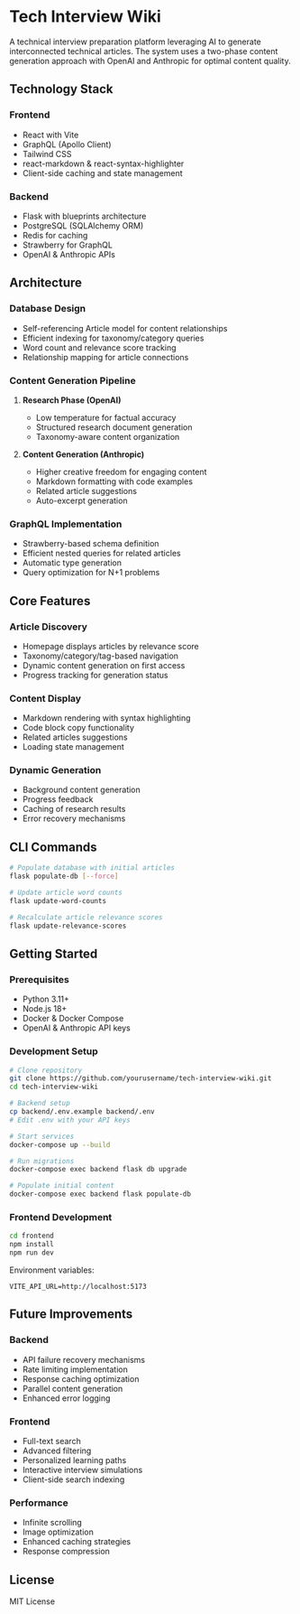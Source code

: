 # Tech Interview Wiki

A technical interview preparation platform leveraging AI to generate interconnected technical articles. The system uses
a two-phase content generation approach with OpenAI and Anthropic for optimal content quality.

## Technology Stack

### Frontend

- React with Vite
- GraphQL (Apollo Client)
- Tailwind CSS
- react-markdown & react-syntax-highlighter
- Client-side caching and state management

### Backend

- Flask with blueprints architecture
- PostgreSQL (SQLAlchemy ORM)
- Redis for caching
- Strawberry for GraphQL
- OpenAI & Anthropic APIs

## Architecture

### Database Design

- Self-referencing Article model for content relationships
- Efficient indexing for taxonomy/category queries
- Word count and relevance score tracking
- Relationship mapping for article connections

### Content Generation Pipeline

1. **Research Phase (OpenAI)**
    - Low temperature for factual accuracy
    - Structured research document generation
    - Taxonomy-aware content organization

2. **Content Generation (Anthropic)**
    - Higher creative freedom for engaging content
    - Markdown formatting with code examples
    - Related article suggestions
    - Auto-excerpt generation

### GraphQL Implementation

- Strawberry-based schema definition
- Efficient nested queries for related articles
- Automatic type generation
- Query optimization for N+1 problems

## Core Features

### Article Discovery

- Homepage displays articles by relevance score
- Taxonomy/category/tag-based navigation
- Dynamic content generation on first access
- Progress tracking for generation status

### Content Display

- Markdown rendering with syntax highlighting
- Code block copy functionality
- Related articles suggestions
- Loading state management

### Dynamic Generation

- Background content generation
- Progress feedback
- Caching of research results
- Error recovery mechanisms

## CLI Commands

```bash
# Populate database with initial articles
flask populate-db [--force]

# Update article word counts
flask update-word-counts

# Recalculate article relevance scores
flask update-relevance-scores
```

## Getting Started

### Prerequisites

- Python 3.11+
- Node.js 18+
- Docker & Docker Compose
- OpenAI & Anthropic API keys

### Development Setup

```bash
# Clone repository
git clone https://github.com/yourusername/tech-interview-wiki.git
cd tech-interview-wiki

# Backend setup
cp backend/.env.example backend/.env
# Edit .env with your API keys

# Start services
docker-compose up --build

# Run migrations
docker-compose exec backend flask db upgrade

# Populate initial content
docker-compose exec backend flask populate-db
```

### Frontend Development

```bash
cd frontend
npm install
npm run dev
```

Environment variables:

```
VITE_API_URL=http://localhost:5173
```

## Future Improvements

### Backend

- API failure recovery mechanisms
- Rate limiting implementation
- Response caching optimization
- Parallel content generation
- Enhanced error logging

### Frontend

- Full-text search
- Advanced filtering
- Personalized learning paths
- Interactive interview simulations
- Client-side search indexing

### Performance

- Infinite scrolling
- Image optimization
- Enhanced caching strategies
- Response compression

## License

MIT License